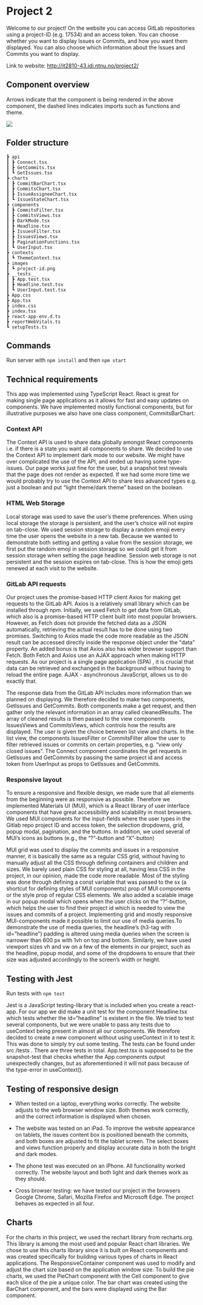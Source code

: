 # Project 2

Welcome to our project! On the website you can access GitLab repositories using a project-ID (e.g. 17534) and an access token. You can choose whether you want to display Issues or Commits, and how you want them displayed. You can also choose which information about the Issues and Commits you want to display.

Link to website: http://it2810-43.idi.ntnu.no/project2/ 

## Component overview

Arrows indicate that the component is being rendered in the above component, the dashed lines indicates imports such as functions and theme.

 <img src="prosjekt-2/src/images/components connected.png">

## Folder structure 

``` src
┣ api
┃ ┣ Connect.tsx
┃ ┣ GetCommits.tsx
┃ ┗ GetIssues.tsx
┣ charts
┃ ┣ CommitBarChart.tsx
┃ ┣ CommitsChart.tsx
┃ ┣ IssueAssigneeChart.tsx
┃ ┗ IssueStateChart.tsx
┣ components
┃ ┣ CommitsFilter.tsx
┃ ┣ CommitsViews.tsx
┃ ┣ DarkMode.tsx
┃ ┣ Headline.tsx
┃ ┣ IssuesFilter.tsx
┃ ┣ IssuesViews.tsx
┃ ┣ PaginationFunctions.tsx
┃ ┗ UserInput.tsx
┣ contexts
┃ ┗ ThemeContext.tsx
┣ images
┃ ┗ project-id.png
┣ __tests__
┃ ┣ App.test.tsx
┃ ┣ Headline.test.tsx
┃ ┗ UserInput.test.tsx
┣ App.css
┣ App.tsx
┣ index.css
┣ index.tsx
┣ react-app-env.d.ts
┣ reportWebVitals.ts
┗ setupTests.ts
``` 

## Commands

Run server with `npm install` and then `npm start`

## Technical requirements 

This app was implemented using TypeScript React. React is great for making single page applications as it allows for fast and easy updates on components. We have implemented mostly functional components, but for illustrative purposes we also have one class component, CommitsBarChart. 

### Context API 

The Context API is used to share data globally amongst React components i.e. if there is a state you want all components to share. We decided to use the Context API to implement dark mode to our website. We might have over complicated the use of the API, and ended up having some type-issues. Our page works just fine for the user, but a snapshot test reveals that the page does not render as expected. If we had some more time we would probably try to use the Context API to share less advanced types e.g. just a boolean and put “light theme/dark theme” based on the boolean. 

### HTML Web Storage 

Local storage was used to save the user’s theme preferences. When using local storage the storage is persistent, and the user’s choice will not expire on tab-close. 
We used session storage to display a random emoji every time the user opens the website in a new tab. Because we wanted to demonstrate both setting and getting a value from the session storage, we first put the random emoji in session storage so we could get it from session storage when setting the page headline. Session web storage is not persistent and the session expires on tab-close. This is how the emoji gets renewed at each visit to the website. 

### GitLab API requests

Our project uses the promise-based HTTP client Axios for making get requests to the GitLab API. Axios is a relatively small library which can be installed through npm. Initially, we used Fetch to get data from GitLab, which also is a promise-based HTTP client built into most popular browsers. However, as Fetch does not provide the fetched data as a JSON automatically, retrieving the actual result has to be done using two promises. Switching to Axios made the code more readable as the JSON result can be accessed directly inside the response object under the "data" property. An added bonus is that Axios also has wider browser support than Fetch. Both Fetch and Axios use an AJAX approach when making HTTP requests. As our project is a single page application (SPA) , it is crucial that data can be retrieved and exchanged in the background without having to reload the entire page. AJAX - asynchronous JavaScript, allows us to do exactly that.

The response data from the GitLab API includes more information than we planned on displaying. We therefore decided to make two components, GetIssues and GetCommits. Both components make a get request, and then gather only the relevant information in an array called cleanedResults. The array of cleaned results is then passed to the view components IssuesViews and CommitsViews, which controls how the results are displayed. The user is given the choice between list view and charts. In the list view, the components IssuesFilter or CommitsFilter allow the user to filter retrieved issues or commits on certain properties, e.g. “view only closed issues”. The Connect component coordinates the get requests in GetIssues and GetCommits by passing the same project id and access token from UserInput as props to GetIssues and GetCommits. 

### Responsive layout 

To ensure a responsive and flexible design, we made sure that all elements from the beginning were as responsive as possible. Therefore we implemented Materials UI (MUI), which is a React library of user interface components that have great accessibility and scalability in most browsers. 
We used MUI components for the input-fields where the user types in the Gitlab repo project ID and access token, the selection dropdowns, grid, popup modal, pagination, and the buttons. In addition, we used several of MUI’s icons as buttons (e.g., the “?”-button and “X”-button)

MUI grid was used to display the commits and issues in a responsive manner, it is basically the same as a regular CSS grid, without having to manually adjust all the CSS through defining containers and children and sizes. We barely used plain CSS for styling at all, having less CSS in the project, in our opinion, made the code more readable. Most of the styling was done through defining a const variable that was passed to the sx (a shortcut for defining styles of MUI components) prop of MUI components or the style prop of regular CSS elements.
We also added a scalable image in our popup modal which opens when the user clicks on the “?”-button, which helps the user to find their project id which is needed to view the issues and commits of a project.
Implementing grid and mostly responsive MUI-components made it possible to limit our use of media queries.To demonstrate the use of media queries, the headline’s (h3-tag with id=”headline”) padding is altered using media queries when the screen is narrower than 600 px with 1vh on top and bottom. Similarly, we have used viewport sizes vh and vw on a few of the elements in our project, such as the headline, popup modal, and some of the dropdowns to ensure that their size was adjusted accordingly to the screen’s width or height.

## Testing with Jest 

Run tests with `npm test`

Jest is a JavaScript testing-library that is included when you create a react-app. For our app we did make a unit test for the component Headline.tsx which tests whether the id=”headline” is existent in the file. We tried to test several components, but we were unable to pass any tests due to useContext being  present in almost all our components. We therefore decided to create a new component without using useContext in it to test it. This was done to simply try out some testing. 
The tests can be found under src /tests . There are three tests in total. App.test.tsx is supposed to be the snapshot-test that checks whether the App components output unexpectedly changes, but as aforementioned it will not pass because of the type-error in useContext().  

## Testing of responsive design 

* When tested on a laptop, everything works correctly. The website adjusts to the web browser window size. Both themes work correctly, and the correct information is displayed when chosen.
* The website was tested on an iPad. To improve the website appearance on tablets, the issues content box is positioned beneath the commits, and both boxes are adjusted to fit the tablet screen. The select boxes and views function properly and display accurate data in both the bright and dark modes.
* The phone test was executed on an iPhone. All functionality worked correctly. The website layout and both light and dark themes work as they should.

* Cross browser testing: we have tested our project in the browsers Google Chrome, Safari, Mozilla Firefox and Microsoft Edge. The project behaves as expected in all four.

## Charts 

For the charts in this project, we used the rechart library from recharts.org. This library is among the most used and popular React chart libraries. We chose to use this charts library since it is built on React components and was created specifically for building various types of charts in React applications. The ResponsiveContainer component was used to modify and adjust the chart size based on the application window size. To build the pie charts, we used the PieChart component with the Cell component to give each slice of the pie a unique color. The bar chart was created using the BarChart component, and the bars were displayed using the Bar component. 



